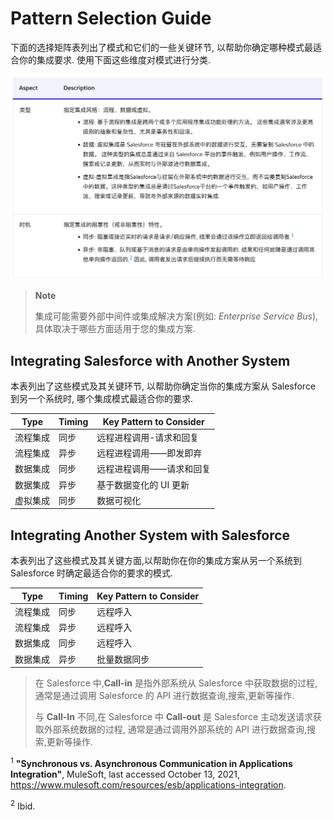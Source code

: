 # Pattern Selection Guide

下面的选择矩阵表列出了模式和它们的一些关键环节, 以帮助你确定哪种模式最适合你的集成要求. 使用下面这些维度对模式进行分类.

<p align="center">
    <img src="https://github.com/dyncan/Integration-Patterns-and-Practices-ZH_CN/blob/main/src/img/pattern-selection-guide.png?raw=true">
</p>

> **Note**
>
> 集成可能需要外部中间件或集成解决方案(例如: _Enterprise Service Bus_), 具体取决于哪些方面适用于您的集成方案.

## Integrating Salesforce with Another System

本表列出了这些模式及其关键环节, 以帮助你确定当你的集成方案从 Salesforce 到另一个系统时, 哪个集成模式最适合你的要求.

| **Type** | **Timing** | **Key Pattern to Consider** |
|----------|------------|-----------------------------|
| 流程集成 | 同步       | 远程进程调用-请求和回复     |
| 流程集成 | 异步       | 远程进程调用——即发即弃      |
| 数据集成 | 同步       | 远程进程调用——请求和回复     |
| 数据集成 | 异步       | 基于数据变化的 UI 更新      |
| 虚拟集成 | 同步       | 数据可视化                 |

## Integrating Another System with Salesforce

本表列出了这些模式及其关键方面,以帮助你在你的集成方案从另一个系统到 Salesforce 时确定最适合你的要求的模式.

| **Type**            | **Timing**   | **Key Pattern to Consider** |
|---------------------|--------------|-----------------------------|
| 流程集成 | 同步  | 远程呼入              |
| 流程集成 | 异步 | 远程呼入              |
| 数据集成    | 同步  | 远程呼入              |
| 数据集成    | 异步 | 批量数据同步  |

> 在 Salesforce 中,**Call-in** 是指外部系统从 Salesforce 中获取数据的过程, 通常是通过调用 Salesforce 的 API 进行数据查询,搜索,更新等操作.
>
> 与 **Call-In** 不同,在 Salesforce 中 **Call-out** 是 Salesforce 主动发送请求获取外部系统数据的过程, 通常是通过调用外部系统的 API 进行数据查询,搜索,更新等操作.

<sup>1</sup> **"Synchronous vs. Asynchronous Communication in Applications Integration"**, MuleSoft, last accessed October 13, 2021, https://www.mulesoft.com/resources/esb/applications-integration.

<sup>2</sup> Ibid.